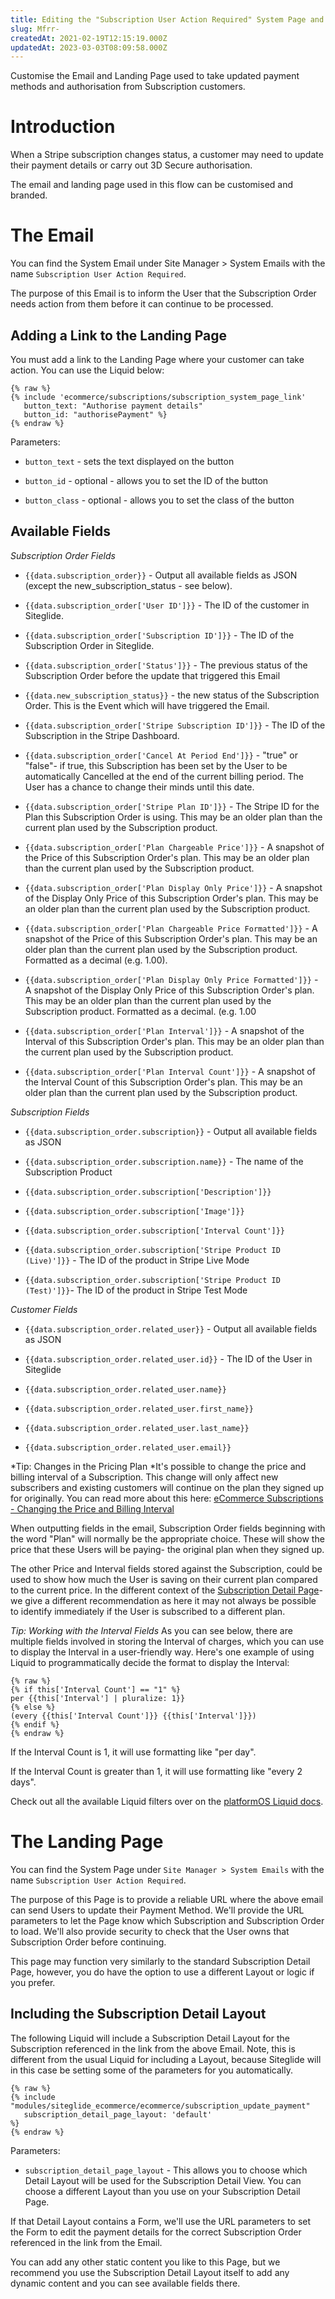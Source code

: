 ```yaml
---
title: Editing the "Subscription User Action Required" System Page and Email
slug: Mfrr-
createdAt: 2021-02-19T12:15:19.000Z
updatedAt: 2023-03-03T08:09:58.000Z
---
```


Customise the Email and Landing Page used to take updated payment methods and authorisation from Subscription customers.

# Introduction

When a Stripe subscription changes status, a customer may need to update their payment details or carry out 3D Secure authorisation.&#x20;

The email and landing page used in this flow can be customised and branded.&#x20;

# The Email

You can find the System Email under Site Manager > System Emails with the name `Subscription User Action Required`.&#x20;

The purpose of this Email is to inform the User that the Subscription Order needs action from them before it can continue to be processed.&#x20;

## Adding a Link to the Landing Page

You must add a link to the Landing Page where your customer can take action. You can use the Liquid below:

```liquid
{% raw %}
{% include 'ecommerce/subscriptions/subscription_system_page_link'
   button_text: "Authorise payment details"
   button_id: "authorisePayment" %}
{% endraw %}
```

Parameters:

*   `button_text` -  sets the text displayed on the button

*   `button_id` - optional - allows you to set the ID of the button

*   `button_class` - optional - allows you to set the class of the button

## Available Fields

*Subscription Order Fields*

*   `{{data.subscription_order}}` - Output all available fields as JSON (except the new\_subscription\_status - see below).

*   `{{data.subscription_order['User ID']}}` - The ID of the customer in Siteglide.

*   `{{data.subscription_order['Subscription ID']}}` - The ID of the Subscription Order in Siteglide.

*   `{{data.subscription_order['Status']}}` - The previous status of the Subscription Order before the update that triggered this Email

*   `{{data.new_subscription_status}}` - the new status of the Subscription Order. This is the Event which will have triggered the Email.

*   `{{data.subscription_order['Stripe Subscription ID']}}` - The ID of the Subscription in the Stripe Dashboard.

*   `{{data.subscription_order['Cancel At Period End']}}` - "true" or "false"- if true, this Subscription has been set by the User to be automatically Cancelled at the end of the current billing period. The User has a chance to change their minds until this date.

*   `{{data.subscription_order['Stripe Plan ID']}}` - The Stripe ID for the Plan this Subscription Order is using. This may be an older plan than the current plan used by the Subscription product.

*   `{{data.subscription_order['Plan Chargeable Price']}}` - A snapshot of the Price of this Subscription Order's plan. This may be an older plan than the current plan used by the Subscription product.

*   `{{data.subscription_order['Plan Display Only Price']}}` - A snapshot of the Display Only Price of this Subscription Order's plan. This may be an older plan than the current plan used by the Subscription product.

*   `{{data.subscription_order['Plan Chargeable Price Formatted']}}` - A snapshot of the Price of this Subscription Order's plan. This may be an older plan than the current plan used by the Subscription product. Formatted as a decimal (e.g. 1.00).

*   `{{data.subscription_order['Plan Display Only Price Formatted']}}` - A snapshot of the Display Only Price of this Subscription Order's plan. This may be an older plan than the current plan used by the Subscription product. Formatted as a decimal. (e.g. 1.00

*   `{{data.subscription_order['Plan Interval']}}` - A snapshot of the Interval of this Subscription Order's plan. This may be an older plan than the current plan used by the Subscription product.

*   `{{data.subscription_order['Plan Interval Count']}}` - A snapshot of the Interval Count of this Subscription Order's plan. This may be an older plan than the current plan used by the Subscription product.

*Subscription Fields*

*   `{{data.subscription_order.subscription}}` - Output all available fields as JSON

*   `{{data.subscription_order.subscription.name}}` - The name of the Subscription Product

*   `{{data.subscription_order.subscription['Description']}}`

*   `{{data.subscription_order.subscription['Image']}}`

*   `{{data.subscription_order.subscription['Interval Count']}}`

*   `{{data.subscription_order.subscription['Stripe Product ID (Live)']}}` - The ID of the product in Stripe Live Mode

*   `{{data.subscription_order.subscription['Stripe Product ID (Test)']}}`- The ID of the product in Stripe Test Mode

*Customer Fields*

*   `{{data.subscription_order.related_user}}` - Output all available fields as JSON

*   `{{data.subscription_order.related_user.id}}` - The ID of the User in Siteglide

*   `{{data.subscription_order.related_user.name}}`&#x20;

*   `{{data.subscription_order.related_user.first_name}}`

*   `{{data.subscription_order.related_user.last_name}}`

*   `{{data.subscription_order.related_user.email}}`

*Tip: Changes in the Pricing Plan
*It's possible to change the price and billing interval of a Subscription. This change will only affect new subscribers and existing customers will continue on the plan they signed up for originally. You can read more about this here: [eCommerce Subscriptions - Changing the Price and Billing Interval](https://help.siteglide.com/en/article/ecommerce-subscriptions-changing-the-price-and-billing-interval-egzyvo/)

When outputting fields in the email, Subscription Order fields beginning with the word "Plan" will normally be the appropriate choice. These will show the price that these Users will be paying- the original plan when they signed up.&#x20;

The other Price and Interval fields stored against the Subscription, could be used to show how much the User is saving on their current plan compared to the current price. In the different context of the [Subscription Detail Page](https://developers.siteglide.com/detail-layout)- we give a different recommendation as here it may not always be possible to identify immediately if the User is subscribed to a different plan.&#x20;

*Tip: Working with the Interval Fields*
As you can see below, there are multiple fields involved in storing the Interval of charges, which you can use to display the Interval in a user-friendly way. Here's one example of using Liquid to programmatically decide the format to display the Interval:

```liquid
{% raw %}
{% if this['Interval Count'] == "1" %}
per {{this['Interval'] | pluralize: 1}}
{% else %}
(every {{this['Interval Count']}} {{this['Interval']}})
{% endif %}
{% endraw %}
```

If the Interval Count is 1, it will use formatting like "per day".

If the Interval Count is greater than 1, it will use formatting like "every 2 days".&#x20;

Check out all the available Liquid filters over on the [platformOS Liquid docs](https://documentation.platformos.com/api-reference/liquid/introduction).

# The Landing Page

You can find the System Page under `Site Manager > System Emails` with the name `Subscription User Action Required`.&#x20;

The purpose of this Page is to provide a reliable URL where the above email can send Users to update their Payment Method. We'll provide the URL parameters to let the Page know which Subscription and Subscription Order to load. We'll also provide security to check that the User owns that Subscription Order before continuing.&#x20;

This page may function very similarly to the standard Subscription Detail Page, however, you do have the option to use a different Layout or logic if you prefer.&#x20;

## Including the Subscription Detail Layout

The following Liquid will include a Subscription Detail Layout for the Subscription referenced in the link from the above Email. Note, this is different from the usual Liquid for including a Layout, because Siteglide will in this case be setting some of the parameters for you automatically.&#x20;

```liquid
{% raw %}
{% include "modules/siteglide_ecommerce/ecommerce/subscription_update_payment"
   subscription_detail_page_layout: 'default' 
%}
{% endraw %}
```

Parameters:

*   `subscription_detail_page_layout` - This allows you to choose which Detail Layout will be used for the Subscription Detail View. You can choose a different Layout than you use on your Subscription Detail Page.

If that Detail Layout contains a Form, we'll use the URL parameters to set the Form to edit the payment details for the correct Subscription Order referenced in the link from the Email.&#x20;

You can add any other static content you like to this Page, but we recommend you use the Subscription Detail Layout itself to add any dynamic content and you can see available fields there.
